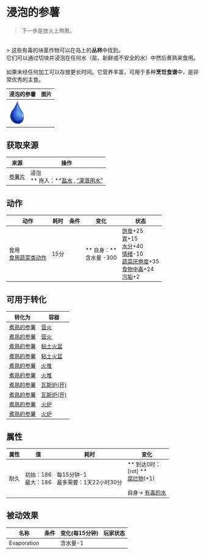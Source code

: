# 浸泡的参薯  
> 下一步是放火上熬煮。  
<br>  
> 这些有毒的块茎作物可以在岛上的<b>丛林</b>中找到。<br>它们可以通过切块并浸泡在任何水（盐、新鲜或不安全的水）中然后煮熟来食用。<br><br>如果未经任何加工可以存放更长时间。它营养丰富，可用于多种<b>烹饪食谱</b>中，是非常优秀的主食。  
  
  浸泡的参薯  |   图片   
 ----  |  ----:   
   |  <img decoding="async" src="Sprite/Thirst.png" href="a.md" style="max-width:300px;max-height:300px;">   
  
## 获取来源  
来源  |  操作  
----  |  ----  
[参薯片](YamCut.md)  |  浸泡<br>** 拖入：**[盐水](LQ_WaterSalt.md) , [“灌溉用水”](tag_WaterFresh.md)  
## 动作  
动作  |  耗时  |  条件  |  变化  |  状态  
----  |  ----  |  ----  |  ----  |  ----  
食用<br>[食用蔬菜类动作](VegetarianAction.md)  |  15分  |    |  ** 自身：**<br>含水量  -300  |  [饱食](Satiation.md)+25<br>[胃](Stomach.md)+15<br>[水分](Hydration.md)+40<br>[情绪](Morale.md)-10<br>[蔬菜<nobr>厌倦度</nobr>](SaturationVegetables.md)+35<br>[食物中毒](FoodPoisoning.md)+24<br>[污垢](Filth.md)+2  
## 可用于转化  
转化为  |  容器  
----  |  ----  
[煮熟的参薯](YamBoiled.md)  |  [营火](Campfire.md)  
[煮熟的参薯](YamBoiled.md)  |  [营火](Campfire.md)  
[煮熟的参薯](YamBoiled.md)  |  [粘土火盆](ClayFirePit.md)  
[煮熟的参薯](YamBoiled.md)  |  [粘土火盆](ClayFirePit.md)  
[煮熟的参薯](YamBoiled.md)  |  [火堆](Fire.md)  
[煮熟的参薯](YamBoiled.md)  |  [火堆](Fire.md)  
[煮熟的参薯](YamBoiled.md)  |  [瓦斯炉(开)](GasCookerOn.md)  
[煮熟的参薯](YamBoiled.md)  |  [瓦斯炉(开)](GasCookerOn.md)  
[煮熟的参薯](YamBoiled.md)  |  [火炉](Stove.md)  
[煮熟的参薯](YamBoiled.md)  |  [火炉](Stove.md)  
## 属性   
属性  |  值  |  耗时  |  变化  
----  |  ----  |  ----  |  ----  
耐久  |  初始：186<br>最大：186  |  每15分钟-1<br>最多需要：1天22小时30分  |  ** 到达0时： **<br>** [rot] **<br>[腐烂物](RottenRemains.md)(+1)<br><br>自身→ [有毒的水](LQ_WaterToxic.md)  
## 被动效果  
名称  |  条件  |  变化(每15分钟)  |  玩家状态  
----  |  ----  |  ----  |  ----  
Evaporation  |    |  含水量-1  |    


<script>document.title="浸泡的参薯 - 卡牌生存百科 Card Survival Wiki";</script>